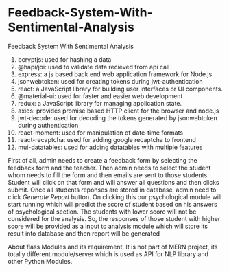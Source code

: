 # Feedback-System-With-Sentimental-Analysis
Feedback System With Sentimental Analysis


1. bcryptjs: used for hashing a data
2. @hapi/joi: used to validate data recieved from api call
3. express: a js based back end web application framework for Node.js
4. jsonwebtoken: used for creating tokens during jwt-authentication
5. react: a JavaScript library for building user interfaces or UI components.
6. @material-ui: used for faster and easier web development
7. redux: a JavaScript library for managing application state.
8. axios: provides promise based HTTP client for the browser and node.js
9. jwt-decode: used for decoding the tokens generated by jsonwebtoken during authentication
10. react-moment: used for manipulation of date-time formats
11. react-recaptcha: used for adding google recaptcha to frontend
12. mui-datatables: used for adding datatables with multiple features


First of all, admin needs to create a feedback form by selecting the feedback form and the teacher. Then admin needs to select the student whom needs to fill the form and then emails are sent to those students. Student will click on that form and will answer all questions and then clicks submit. Once all students reponses are stored in database, admin need to click *Generate Report* button. On clicking this our psychological module will start running which will predict the score of student based on his answers of psychological section. The students with lower score will not be considered for the analysis. So, the responses of those student with higher score will be provided as a input to analysis module which will store its result into database and then report will be generated 

About flass Modules and its requirement. It is not part of MERN project, its totally different module/server which is used as API for NLP library and other Python Modules. 
